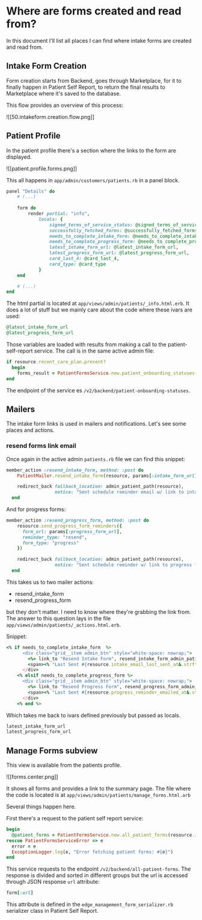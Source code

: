 # Where are forms created and read from?

In this document I'll list all places I can find where intake forms are created and read from.

## Intake Form Creation

Form creation starts from Backend, goes through Marketplace, for it to finally happen in Patient Self Report, to return the final results to Marketplace where it's saved to the database.

This flow provides an overview of this process:

![[50.intakeform.creation.flow.png]]

## Patient Profile

In the patient profile there's a section where the links to the form are displayed.

![[patient.profile.forms.png]]

This all happens in `app/admin/customers/patients.rb` in a panel block.
```ruby
panel "Details" do
	# (...)
	
    form do
        render partial: "info",
            locals: {
                signed_terms_of_service_status: @signed_terms_of_service_status,
                successfully_fetched_forms: @successfully_fetched_forms,
                needs_to_complete_intake_form: @needs_to_complete_intake_form,
                needs_to_complete_progress_form: @needs_to_complete_progress_form,
                latest_intake_form_url: @latest_intake_form_url,
                latest_progress_form_url: @latest_progress_form_url,
                card_last_4: @card_last_4,
                card_type: @card_type
            }
    end

    # (...)
end
```

The html partial is located at `app/views/admin/patients/_info.html.erb`. It does a lot of stuff but we mainly care about the code where these ivars are used:

```ruby
@latest_intake_form_url
@latest_progress_form_url
```

Those variables are loaded with results from making a call to the patient-self-report service. The call is in the same active admin file:
```ruby
if resource.recent_care_plan.present?
  begin
    forms_result = PatientFormsService.new.patient_onboarding_statuses([resource.id]) if Luna.env.live?
end
```

The endpoint of the service es `/v2/backend/patient-onboarding-statuses`.

## Mailers

The intake form links is used in mailers and notifications. Let's see some places and actions.

### resend forms link email

Once again in the active admin `patients.rb` file we can find this snippet:
```ruby
member_action :resend_intake_form, method: :post do
    PatientMailer.resend_intake_form(resource, params[:intake_form_url]).deliver_now

    redirect_back fallback_location: admin_patient_path(resource),
                  notice: "Sent schedule reminder email w/ link to intake form!"
  end
```

And for progress forms:
```ruby
member_action :resend_progress_form, method: :post do
    resource.send_progress_form_reminders({
      form_url: params[:progress_form_url],
      reminder_type: "resend",
      form_type: "progress"
    })

    redirect_back fallback_location: admin_patient_path(resource),
                  notice: "Sent schedule reminder w/ link to progress form!"
  end
```

This takes us to two mailer actions:

- resend_intake_form
- resend_progress_form

but they don't matter. I need to know where they're grabbing the link from. The answer to this question lays in the file `app/views/admin/patients/_actions.html.erb`.

Snippet:
```ruby
<% if needs_to_complete_intake_form  %>
      <div class="grid__item admin_btn" style="white-space: nowrap;">
        <%= link_to "Resend Intake Form", resend_intake_form_admin_patient_path(resource, intake_form_url: latest_intake_form_url), method: :post %>
        <span><% "Last Sent #{resource.intake_email_last_sent_at&.strftime('%m/%d/%Y') || 'Never'}" %></span>
      </div>
    <% elsif needs_to_complete_progress_form %>
      <div class="grid__item admin_btn" style="white-space: nowrap;">
        <%= link_to "Resend Progress Form", resend_progress_form_admin_patient_path(resource, progress_form_url: latest_progress_form_url), method: :post %>
        <span><% "Last Sent #{resource.progress_reminder_emailed_at&.strftime('%m/%d/%Y') || 'Never'}" %></span>
      </div>
    <% end %>
```

Which takes me back to ivars defined previously but passed as locals.
```ruby
latest_intake_form_url
latest_progress_form_url
```

## Manage Forms subview

This view is available from the patients profile.

![[forms.center.png]]

It shows all forms and provides a link to the summary page. The file where the code is located is at `app/views/admin/patients/manage_forms.html.arb`

Several things happen here.

First there's a request to the patient self report service:

```ruby
begin
  @patient_forms = PatientFormsService.new.all_patient_forms(resource.id)
rescue PatientFormsServiceError => e
  error = e
  ExceptionLogger.log(e, "Error fetching patient forms: #{e}")
end
```

This service requests to the endpoint `/v2/backend/all-patient-forms`. The response is divided and sorted in different groups but the url is accessed through JSON response `url` attribute:

```ruby
form[:url]
```

This attribute is defined in the `edge_management_form_serializer.rb` serializer class in Patient Self Report.